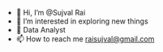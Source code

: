 - 👋 Hi, I’m @Sujval Rai
- 👀 I’m interested in exploring new things
- 🌱 Data Analyst
- 📫 How to reach me raisujval@gmail.com

<!---
Sujval/Sujval is a ✨ special ✨ repository because its `README.md` (this file) appears on your GitHub profile.
You can click the Preview link to take a look at your changes.
--->
